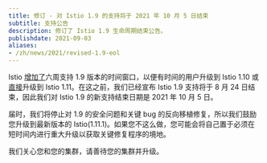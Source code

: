 ```yaml
---
title: 修订 - 对 Istio 1.9 的支持将于 2021 年 10 月 5 日结束
subtitle: 支持公告
description: 修订了 Istio 1.9 生命周期结束公告。
publishdate: 2021-09-03
aliases:
- /zh/news/2021/revised-1.9-eol
---
```


Istio [增加了](/zh/blog/2021/extended-support/)六周支持 1.9 版本的时间窗口，以便有时间的用户升级到 Istio 1.10 或[直接](/zh/docs/setup/upgrade/canary/)升级到 Istio 1.11。在这之前，我们已经宣布 Istio 1.9 支持将于 8 月 24 日结束，因此我们对 Istio 1.9 的新支持结束日期是 2021 年 10 月 5 日。

届时，我们将停止对 1.9 的安全问题和关键 bug 的反向移植修复，所以我们鼓励您升级到最新版本的 Istio(1.11.1)。如果您不这么做，您可能会将自己置于必须在短时间内进行重大升级以获取关键修复程序的境地。

我们关心您和您的集群，请善待您的集群并升级。

